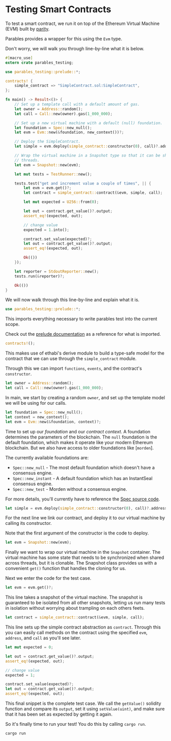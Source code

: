 # Testing Smart Contracts

To test a smart contract, we run it on top of the Ethereum Virtual Machine (EVM) built by [parity].

Parables provides a wrapper for this using the `Evm` type.

Don't worry, we will walk you through line-by-line what it is below.

```rust
#[macro_use]
extern crate parables_testing;

use parables_testing::prelude::*;

contracts! {
    simple_contract => "SimpleContract.sol:SimpleContract",
};

fn main() -> Result<()> {
    // Set up a template call with a default amount of gas.
    let owner = Address::random();
    let call = Call::new(owner).gas(1_000_000);

    // Set up a new virtual machine with a default (null) foundation.
    let foundation = Spec::new_null();
    let evm = Evm::new(&foundation, new_context())?;

    // Deploy the SimpleContract.
    let simple = evm.deploy(simple_contract::constructor(0), call)?.address;

    // Wrap the virtual machine in a Snapshot type so that it can be shared as a snapshot across
    // threads.
    let evm = Snapshot::new(evm);

    let mut tests = TestRunner::new();

    tests.test("get and increment value a couple of times", || {
        let evm = evm.get()?;
        let contract = simple_contract::contract(&evm, simple, call);

        let mut expected = U256::from(0);

        let out = contract.get_value()?.output;
        assert_eq!(expected, out);

        // change value
        expected = 1.into();

        contract.set_value(expected)?;
        let out = contract.get_value()?.output;
        assert_eq!(expected, out);

        Ok(())
    });

    let reporter = StdoutReporter::new();
    tests.run(&reporter)?;

    Ok(())
}
```

We will now walk through this line-by-line and explain what it is.

```rust
use parables_testing::prelude::*;
```

This imports everything necessary to write parables test into the current scope.

Check out the [prelude documentation] as a reference for what is imported.

```rust
contracts!();
```

This makes use of ethabi's derive module to build a type-safe model for the contract that we can
use through the `simple_contract` module.

Through this we can import `functions`, `events`, and the contract's `constructor`.

```rust
let owner = Address::random();
let call = Call::new(owner).gas(1_000_000);
```

In main, we start by creating a random `owner`, and set up the template model we will be using for
our calls.

```rust
let foundation = Spec::new_null();
let context = new_context();
let evm = Evm::new(&foundation, context)?;
```

Time to set up our _foundation_ and our _contract context_. A foundation determines the parameters of the blockchain.
The `null` foundation is the default foundation, which makes it operate like your modern Ethereum
blockchain.
But we also have access to older foundations like [`morden`].

The currently available foundations are:

* `Spec::new_null` - The most default foundation which doesn't have a consensus engine.
* `Spec::new_instant` - A default foundation which has an InstantSeal consensus engine.
* `Spec::new_test` - Morden without a consensus engine.

For more details, you'll currently have to reference the [Spec source code].

```rust
let simple = evm.deploy(simple_contract::constructor(0), call)?.address;
```

For the next line we link our contract, and deploy it to our virtual machine by calling its
constructor.

Note that the first argument of the constructor is the code to deploy.

```rust
let evm = Snapshot::new(evm);
```

Finally we want to wrap our virtual machine in the `Snapshot` container.
The virtual machine has some state that needs to be synchronized when shared across threads, but it
is clonable.
The Snapshot class provides us with a convenient `get()` function that handles the cloning for us.

Next we enter the code for the test case.

```rust
let evm = evm.get()?;
```

This line takes a snapshot of the virtual machine.
The snapshot is guaranteed to be isolated from all other snapshots, letting us run many tests in
isolation without worrying about trampling on each others feets.

```rust
let contract = simple_contract::contract(&evm, simple, call);
```

This line sets up the simple contract abstraction as `contract`.
Through this you can easily call methods on the contract using the specified `evm`, `address`, and
`call` as you'll see later.

```rust
let mut expected = 0;

let out = contract.get_value()?.output;
assert_eq!(expected, out);

// change value
expected = 1;

contract.set_value(expected)?;
let out = contract.get_value()?.output;
assert_eq!(expected, out);
```

This final snippet is the complete test case.
We call the `getValue()` solidity function and compare its `output`, set it using `setValue(uint)`,
and make sure that it has been set as expected by getting it again.

So it's finally time to run your test!
You do this by calling `cargo run`.

```bash
cargo run
```

[prelude documentation]: ./doc/parables_testing/prelude/index.html
[parity]: https://github.com/paritytech/parity
[`mordem`]: https://blog.ethereum.org/2016/11/20/from-morden-to-ropsten/
[Spec source code]: https://github.com/paritytech/parity/blob/master/ethcore/src/spec/spec.rs
